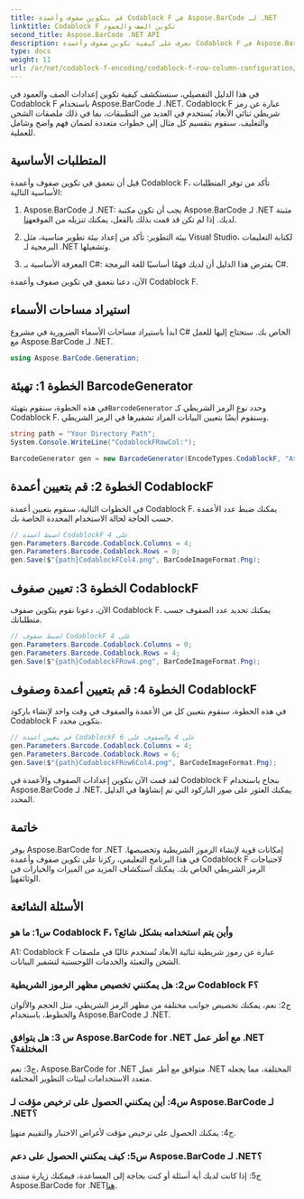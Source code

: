 ```yaml
---
title: قم بتكوين صفوف وأعمدة Codablock F في Aspose.BarCode لـ .NET
linktitle: Codablock F تكوين الصف والعمود
second_title: Aspose.BarCode .NET API
description: تعرف على كيفية تكوين صفوف وأعمدة Codablock F في Aspose.BarCode لـ .NET. إنشاء رموز شريطية ثنائية الأبعاد مخصصة لمختلف التطبيقات.
type: docs
weight: 11
url: /ar/net/codablock-f-encoding/codablock-f-row-column-configuration/
---
```

في هذا الدليل التفصيلي، سنستكشف كيفية تكوين إعدادات الصف والعمود في Codablock F باستخدام Aspose.BarCode لـ .NET. Codablock F عبارة عن رمز شريطي ثنائي الأبعاد يُستخدم في العديد من التطبيقات، بما في ذلك ملصقات الشحن والتغليف. سنقوم بتقسيم كل مثال إلى خطوات متعددة لضمان فهم واضح وشامل للعملية.

## المتطلبات الأساسية

قبل أن نتعمق في تكوين صفوف وأعمدة Codablock F، تأكد من توفر المتطلبات الأساسية التالية:

1.  Aspose.BarCode لـ .NET: يجب أن تكون مكتبة Aspose.BarCode لـ .NET مثبتة لديك. إذا لم تكن قد قمت بذلك بالفعل، يمكنك تنزيله من الموقع[هنا](https://releases.aspose.com/barcode/net/).

2. بيئة التطوير: تأكد من إعداد بيئة تطوير مناسبة، مثل Visual Studio، لكتابة التعليمات البرمجية لـ .NET وتشغيلها.

3. المعرفة الأساسية بـ C#: يفترض هذا الدليل أن لديك فهمًا أساسيًا للغة البرمجة C#.

الآن، دعنا نتعمق في تكوين صفوف وأعمدة Codablock F.

## استيراد مساحات الأسماء

ابدأ باستيراد مساحات الأسماء الضرورية في مشروع C# الخاص بك. ستحتاج إليها للعمل مع Aspose.BarCode لـ .NET.

```csharp
using Aspose.BarCode.Generation;
```

## الخطوة 1: تهيئة BarcodeGenerator

 في هذه الخطوة، سنقوم بتهيئة`BarcodeGenerator` وحدد نوع الرمز الشريطي كـ Codablock F. وسنقوم أيضًا بتعيين البيانات المراد تشفيرها في الرمز الشريطي.

```csharp
string path = "Your Directory Path";
System.Console.WriteLine("CodablockFRowCol:");

BarcodeGenerator gen = new BarcodeGenerator(EncodeTypes.CodablockF, "Aspose.Barcode");
```

## الخطوة 2: قم بتعيين أعمدة CodablockF

في الخطوات التالية، سنقوم بتعيين أعمدة Codablock F. يمكنك ضبط عدد الأعمدة حسب الحاجة لحالة الاستخدام المحددة الخاصة بك.

```csharp
// اضبط أعمدة CodablockF على 4
gen.Parameters.Barcode.Codablock.Columns = 4;
gen.Parameters.Barcode.Codablock.Rows = 0;
gen.Save($"{path}CodablockFCol4.png", BarCodeImageFormat.Png);
```

## الخطوة 3: تعيين صفوف CodablockF

الآن، دعونا نقوم بتكوين صفوف Codablock F. يمكنك تحديد عدد الصفوف حسب متطلباتك.

```csharp
// اضبط صفوف CodablockF على 4
gen.Parameters.Barcode.Codablock.Columns = 0;
gen.Parameters.Barcode.Codablock.Rows = 4;
gen.Save($"{path}CodablockFRow4.png", BarCodeImageFormat.Png);
```

## الخطوة 4: قم بتعيين أعمدة وصفوف CodablockF

في هذه الخطوة، سنقوم بتعيين كل من الأعمدة والصفوف في وقت واحد لإنشاء باركود Codablock F بتكوين محدد.

```csharp
// قم بتعيين أعمدة CodablockF على 4 والصفوف على 6
gen.Parameters.Barcode.Codablock.Columns = 4;
gen.Parameters.Barcode.Codablock.Rows = 6;
gen.Save($"{path}CodablockFRow6Col4.png", BarCodeImageFormat.Png);
```

لقد قمت الآن بتكوين إعدادات الصفوف والأعمدة في Codablock F بنجاح باستخدام Aspose.BarCode لـ .NET. يمكنك العثور على صور الباركود التي تم إنشاؤها في الدليل المحدد.

## خاتمة

 يوفر Aspose.BarCode for .NET إمكانات قوية لإنشاء الرموز الشريطية وتخصيصها. في هذا البرنامج التعليمي، ركزنا على تكوين صفوف وأعمدة Codablock F لاحتياجات الرمز الشريطي الخاص بك. يمكنك استكشاف المزيد من الميزات والخيارات في الوثائق[هنا](https://reference.aspose.com/barcode/net/).

## الأسئلة الشائعة

### س1: ما هو Codablock F، وأين يتم استخدامه بشكل شائع؟

A1: Codablock F عبارة عن رموز شريطية ثنائية الأبعاد تُستخدم غالبًا في ملصقات الشحن والتعبئة والخدمات اللوجستية لتشفير البيانات.

### س2: هل يمكنني تخصيص مظهر الرموز الشريطية Codablock F؟

ج2: نعم، يمكنك تخصيص جوانب مختلفة من مظهر الرمز الشريطي، مثل الحجم والألوان والخطوط، باستخدام Aspose.BarCode لـ .NET.

### س 3: هل يتوافق Aspose.BarCode for .NET مع أطر عمل .NET المختلفة؟

ج3: نعم، Aspose.BarCode for .NET متوافق مع أطر عمل .NET المختلفة، مما يجعله متعدد الاستخدامات لبيئات التطوير المختلفة.

### س4: أين يمكنني الحصول على ترخيص مؤقت لـ Aspose.BarCode لـ .NET؟

 ج4: يمكنك الحصول على ترخيص مؤقت لأغراض الاختبار والتقييم من[هنا](https://purchase.aspose.com/temporary-license/).

### س5: كيف يمكنني الحصول على دعم Aspose.BarCode لـ .NET؟

 ج5: إذا كانت لديك أية أسئلة أو كنت بحاجة إلى المساعدة، فيمكنك زيارة منتدى Aspose.BarCode for .NET[هنا](https://forum.aspose.com/c/barcode/13).